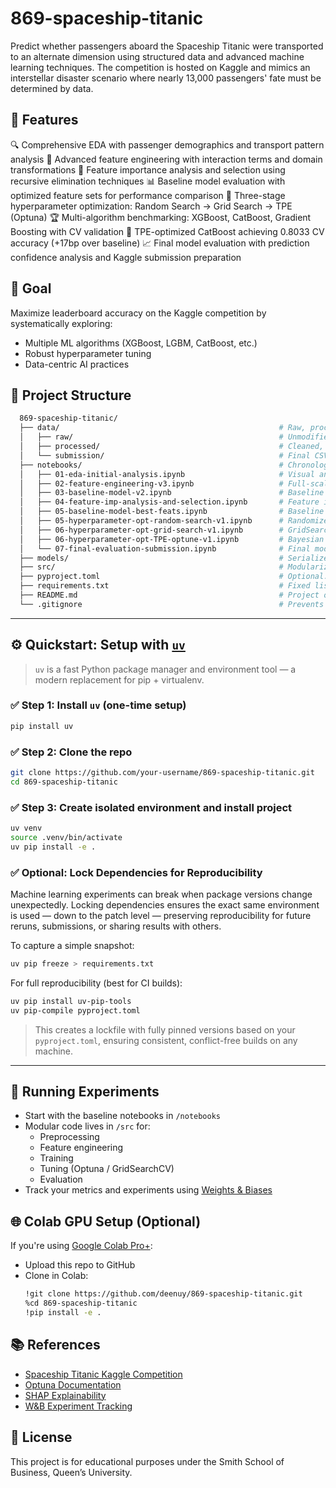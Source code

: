 # 869-spaceship-titanic
Predict whether passengers aboard the Spaceship Titanic were transported to an alternate dimension using structured data and advanced machine learning techniques. The competition is hosted on Kaggle and mimics an interstellar disaster scenario where nearly 13,000 passengers' fate must be determined by data.

## 🚀 Features
🔍 Comprehensive EDA with passenger demographics and transport pattern analysis
🧱 Advanced feature engineering with interaction terms and domain transformations
🎯 Feature importance analysis and selection using recursive elimination techniques
📊 Baseline model evaluation with optimized feature sets for performance comparison
🔄 Three-stage hyperparameter optimization: Random Search → Grid Search → TPE (Optuna)
🏆 Multi-algorithm benchmarking: XGBoost, CatBoost, Gradient Boosting with CV validation
🚀 TPE-optimized CatBoost achieving 0.8033 CV accuracy (+17bp over baseline)
📈 Final model evaluation with prediction confidence analysis and Kaggle submission preparation

## 🎯 Goal
Maximize leaderboard accuracy on the Kaggle competition by systematically exploring:
- Multiple ML algorithms (XGBoost, LGBM, CatBoost, etc.)
- Robust hyperparameter tuning
- Data-centric AI practices

## 📁 Project Structure

```bash
  869-spaceship-titanic/
  ├── data/                                                 # Raw, processed, and submission datasets
  │   ├── raw/                                              # Unmodified input datasets from Kaggle
  │   ├── processed/                                        # Cleaned, engineered, train/test split
  │   └── submission/                                       # Final CSV submissions for leaderboard
  ├── notebooks/                                            # Chronological modeling pipeline notebooks
  │   ├── 01-eda-initial-analysis.ipynb                     # Visual and statistical EDA to uncover survival patterns
  │   ├── 02-feature-engineering-v3.ipynb                   # Full-scale feature engineering with preprocessing
  │   ├── 03-baseline-model-v2.ipynb                        # Baseline models (LogReg, Trees) without tuning
  │   ├── 04-feature-imp-analysis-and-selection.ipynb       # Feature importance + selection using RF, MI, Corr
  │   ├── 05-baseline-model-best-feats.ipynb                # Baseline model using selected top features
  │   ├── 05-hyperparameter-opt-random-search-v1.ipynb      # RandomizedSearchCV tuning (wide exploration)
  │   ├── 06-hyperparameter-opt-grid-search-v1.ipynb        # GridSearchCV tuning (focused search space)
  │   ├── 06-hyperparameter-opt-TPE-optune-v1.ipynb         # Bayesian tuning with Optuna TPE + early pruning
  │   └── 07-final-evaluation-submission.ipynb              # Final model evaluation and Kaggle submission output
  ├── models/                                               # Serialized models and tuning artifacts
  ├── src/                                                  # Modularized source code for reusability
  ├── pyproject.toml                                        # Optional: Structured project metadata + build config
  ├── requirements.txt                                      # Fixed list of packages and versions for reproducibility
  ├── README.md                                             # Project overview, instructions, and team details
  └── .gitignore                                            # Prevents committing data, checkpoints, and cache

```


---

## ⚙️ Quickstart: Setup with [`uv`](https://github.com/astral-sh/uv)

> `uv` is a fast Python package manager and environment tool — a modern replacement for pip + virtualenv.

### ✅ Step 1: Install `uv` (one-time setup)

```bash
pip install uv
```

### ✅ Step 2: Clone the repo

```bash
git clone https://github.com/your-username/869-spaceship-titanic.git
cd 869-spaceship-titanic
```

### ✅ Step 3: Create isolated environment and install project

```bash
uv venv
source .venv/bin/activate
uv pip install -e .
```

### ✅ Optional: Lock Dependencies for Reproducibility
Machine learning experiments can break when package versions change unexpectedly. Locking dependencies ensures the exact same environment is used — down to the patch level — preserving reproducibility for future reruns, submissions, or sharing results with others.

To capture a simple snapshot:
```bash
uv pip freeze > requirements.txt
```

For full reproducibility (best for CI builds):
```bash
uv pip install uv-pip-tools
uv pip-compile pyproject.toml
```

> This creates a lockfile with fully pinned versions based on your `pyproject.toml`, ensuring consistent, conflict-free builds on any machine.
---

## 🧪 Running Experiments

- Start with the baseline notebooks in `/notebooks`
- Modular code lives in `/src` for:
    - Preprocessing
    - Feature engineering
    - Training
    - Tuning (Optuna / GridSearchCV)
    - Evaluation
- Track your metrics and experiments using [Weights & Biases](https://wandb.ai)

## 🌐 Colab GPU Setup (Optional)

If you're using [Google Colab Pro+](https://colab.research.google.com/):
- Upload this repo to GitHub
- Clone in Colab:
    ```bash
    !git clone https://github.com/deenuy/869-spaceship-titanic.git
    %cd 869-spaceship-titanic
    !pip install -e .
    ```

## 📚 References

- [Spaceship Titanic Kaggle Competition](https://www.kaggle.com/competitions/spaceship-titanic)
- [Optuna Documentation](https://optuna.org/)
- [SHAP Explainability](https://shap.readthedocs.io/)
- [W&B Experiment Tracking](https://wandb.ai)

## 📄 License
This project is for educational purposes under the Smith School of Business, Queen’s University.